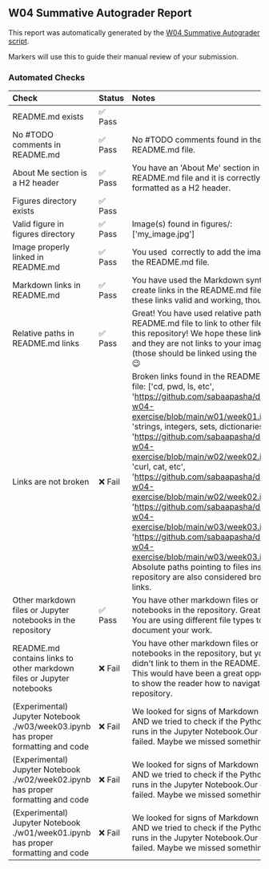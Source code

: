 ## W04 Summative Autograder Report

This report was automatically generated by the [W04 Summative Autograder script](../.github/scripts/w04-autograder.py).

Markers will use this to guide their manual review of your submission.

### Automated Checks

| Check                                                                             | Status   | Notes                                                                                                                                                                                                                                                                                                                                                                                                                                                                                                                                                                                                                                    |
|:----------------------------------------------------------------------------------|:---------|:-----------------------------------------------------------------------------------------------------------------------------------------------------------------------------------------------------------------------------------------------------------------------------------------------------------------------------------------------------------------------------------------------------------------------------------------------------------------------------------------------------------------------------------------------------------------------------------------------------------------------------------------|
| README.md exists                                                                  | ✅ Pass   |                                                                                                                                                                                                                                                                                                                                                                                                                                                                                                                                                                                                                                          |
| No #TODO comments in README.md                                                    | ✅ Pass   | No #TODO comments found in the README.md file.                                                                                                                                                                                                                                                                                                                                                                                                                                                                                                                                                                                           |
| About Me section is a H2 header                                                   | ✅ Pass   | You have an 'About Me' section in the README.md file and it is correctly formatted as a H2 header.                                                                                                                                                                                                                                                                                                                                                                                                                                                                                                                                       |
| Figures directory exists                                                          | ✅ Pass   |                                                                                                                                                                                                                                                                                                                                                                                                                                                                                                                                                                                                                                          |
| Valid figure in figures directory                                                 | ✅ Pass   | Image(s) found in figures/: ['my_image.jpg']                                                                                                                                                                                                                                                                                                                                                                                                                                                                                                                                                                                             |
| Image properly linked in README.md                                                | ✅ Pass   | You used ![]() correctly to add the image to the README.md file.                                                                                                                                                                                                                                                                                                                                                                                                                                                                                                                                                                         |
| Markdown links in README.md                                                       | ✅ Pass   | You have used the []() Markdown syntax to create links in the README.md file. Are these links valid and working, though?                                                                                                                                                                                                                                                                                                                                                                                                                                                                                                                 |
| Relative paths in README.md links                                                 | ✅ Pass   | Great! You have used relative paths in the README.md file to link to other files in this repository! We hope these links work and they are not links to your image files (those should be linked using the ![]() syntax) 😉                                                                                                                                                                                                                                                                                                                                                                                                               |
| Links are not broken                                                              | ❌ Fail   | Broken links found in the README.md file: ['cd, pwd, ls, etc', 'https://github.com/sabaapasha/ds105a-w04-exercise/blob/main/w01/week01.ipynb', 'strings, integers, sets, dictionaries, etc', 'https://github.com/sabaapasha/ds105a-w04-exercise/blob/main/w02/week02.ipynb', 'curl, cat, etc', 'https://github.com/sabaapasha/ds105a-w04-exercise/blob/main/w02/week02.ipynb', 'https://github.com/sabaapasha/ds105a-w04-exercise/blob/main/w03/week03.ipynb', 'https://github.com/sabaapasha/ds105a-w04-exercise/blob/main/w03/week03.ipynb']. Absolute paths pointing to files inside the repository are also considered broken links. |
| Other markdown files or Jupyter notebooks in the repository                       | ✅ Pass   | You have other markdown files or Jupyter notebooks in the repository. Great job! You are using different file types to document your work.                                                                                                                                                                                                                                                                                                                                                                                                                                                                                               |
| README.md contains links to other markdown files or Jupyter notebooks             | ❌ Fail   | You have other markdown files or Jupyter notebooks in the repository, but you didn't link to them in the README.md file. This would have been a great opportunity to show the reader how to navigate your repository.                                                                                                                                                                                                                                                                                                                                                                                                                    |
| (Experimental) Jupyter Notebook ./w03/week03.ipynb has proper formatting and code | ❌ Fail   | We looked for signs of Markdown cells AND we tried to check if the Python code runs in the Jupyter Notebook.Our checks failed. Maybe we missed something?                                                                                                                                                                                                                                                                                                                                                                                                                                                                                |
| (Experimental) Jupyter Notebook ./w02/week02.ipynb has proper formatting and code | ❌ Fail   | We looked for signs of Markdown cells AND we tried to check if the Python code runs in the Jupyter Notebook.Our checks failed. Maybe we missed something?                                                                                                                                                                                                                                                                                                                                                                                                                                                                                |
| (Experimental) Jupyter Notebook ./w01/week01.ipynb has proper formatting and code | ❌ Fail   | We looked for signs of Markdown cells AND we tried to check if the Python code runs in the Jupyter Notebook.Our checks failed. Maybe we missed something?                                                                                                                                                                                                                                                                                                                                                                                                                                                                                |

